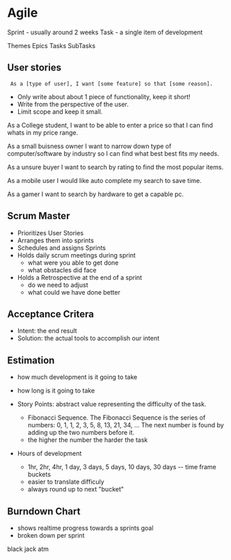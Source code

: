 # Agile

Sprint - usually around 2 weeks
Task - a single item of development

Themes
	Epics
		Tasks
			SubTasks

## User stories

	 As a [type of user], I want [some feature] so that [some reason].

- Only write about about 1 piece of functionality, keep it short!
- Write from the perspective of the user.
- Limit scope and keep it small.

As a College student, I want to be able to enter a price so that I can find whats in my price range.

As a small buisness owner I want to narrow down type of computer/software by industry so I can find what best best fits my needs.

As a unsure buyer I want to search by rating to find the most popular items.

As a mobile user I would like auto complete my search to save time.

As a gamer I want to search by hardware to get a capable pc.

## Scrum Master

- Prioritizes User Stories
- Arranges them into sprints
- Schedules and assigns Sprints
- Holds daily scrum meetings during sprint
	- what were you able to get done
	- what obstacles did face
- Holds a Retrospective at the end of a sprint
	- do we need to adjust
	- what could we have done better

## Acceptance Critera

- Intent: the end result
- Solution: the actual tools to accomplish our intent

## Estimation

- how much development is it going to take
- how long is it going to take

- Story Points: abstract value representing the difficulty of the task.
 	- Fibonacci Sequence. The Fibonacci Sequence is the series of numbers: 0, 1, 1, 2, 3, 5, 8, 13, 21, 34, ... The next number is found by adding up the two numbers before it.
 	- the higher the number the harder the task

- Hours of development
 	- 1hr, 2hr, 4hr, 1 day, 3 days, 5 days, 10 days, 30 days -- time frame buckets
 	- easier to translate difficuly
 	- always round up to next "bucket"

## Burndown Chart

- shows realtime progress towards a sprints goal
- broken down per sprint

black jack 
atm





